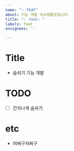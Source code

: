 ```yaml
---
name: "✨ FEAT"
about: 기능 개발 이슈템플릿입니다.
title: "✨ feat: "
labels: feat
assignees: ''

---
```


# Title

- 숨쉬기 기능 개발

# TODO

- [ ] 간지나게 숨쉬기

# etc

- 어쩌구저쩌구
